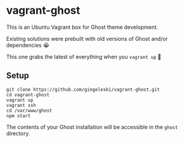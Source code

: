 # vagrant-ghost

This is an Ubuntu Vagrant box for Ghost theme development.

Existing solutions were prebuilt with old versions of Ghost and/or dependencies :sob:

This one grabs the latest of everything when you `vagrant up` :rainbow:

## Setup

```
git clone https://github.com/gingeleski/vagrant-ghost.git
cd vagrant-ghost
vagrant up
vagrant ssh
cd /var/www/ghost
npm start
```

The contents of your Ghost installation will be accessible in the `ghost` directory.
